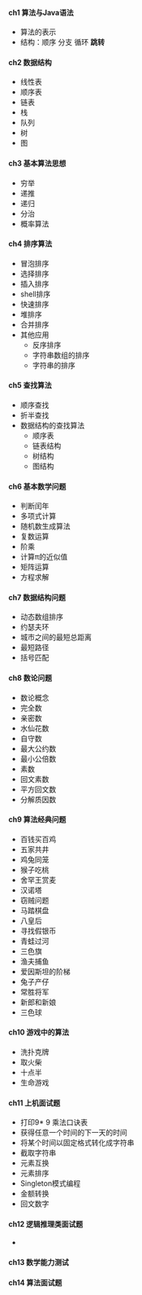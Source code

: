 #### **ch1 算法与Java语法**
* 算法的表示
* 结构：顺序 分支 循环 **跳转**

#### **ch2 数据结构**
* 线性表
* 顺序表
* 链表
* 栈
* 队列
* 树
* 图

#### **ch3 基本算法思想**
* 穷举
* 递推
* 递归
* 分治
* 概率算法

#### **ch4 排序算法**
* 冒泡排序
* 选择排序
* 插入排序
* shell排序
* 快速排序
* 堆排序
* 合并排序
* 其他应用
	* 反序排序
    * 字符串数组的排序
    * 字符串的排序

#### **ch5 查找算法**
* 顺序查找
* 折半查找
* 数据结构的查找算法
	* 顺序表
    * 链表结构
    * 树结构
    * 图结构

#### **ch6 基本数学问题**
* 判断闰年
* 多项式计算
* 随机数生成算法
* 复数运算
* 阶乘
* 计算π的近似值
* 矩阵运算
* 方程求解

#### **ch7 数据结构问题**
* 动态数组排序
* 约瑟夫环
* 城市之间的最短总距离
* 最短路径
* 括号匹配 

#### **ch8 数论问题**
* 数论概念
* 完全数
* 亲密数
* 水仙花数
* 自守数
* 最大公约数
* 最小公倍数
* 素数
* 回文素数
* 平方回文数
* 分解质因数

#### **ch9 算法经典问题**
* 百钱买百鸡
* 五家共井
* 鸡兔同笼
* 猴子吃桃
* 舍罕王赏麦
* 汉诺塔
* 窃贼问题
* 马踏棋盘
* 八皇后
* 寻找假银币
* 青蛙过河
* 三色旗
* 渔夫捕鱼
* 爱因斯坦的阶梯
* 兔子产仔
* 常胜将军
* 新郎和新娘
* 三色球

#### **ch10 游戏中的算法**
* 洗扑克牌
* 取火柴
* 十点半
* 生命游戏

#### **ch11 上机面试题**
* 打印9* 9 乘法口诀表
* 获得任意一个时间的下一天的时间
* 将某个时间以固定格式转化成字符串
* 截取字符串
* 元素互换
* 元素排序
* Singleton模式编程
* 金额转换
* 回文数字

#### **ch12 逻辑推理类面试题**
* 

#### **ch13 数学能力测试**
#### **ch14 算法面试题**